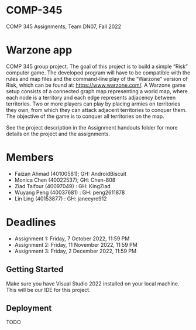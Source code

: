 # COMP-345
 COMP 345 Assignments, Team DN07, Fall 2022

# Warzone app
 COMP 345 group project. The goal of this project is to build a simple “Risk” computer game. The developed program will have to be compatible with the rules and map files and the command-line play of the “Warzone” version of Risk, which can be found at: https://www.warzone.com/. A Warzone game setup consists of a connected graph map representing a world map, where each node is a territory and each edge represents adjacency between territories. Two or more players can play by placing armies on territories they own, from which they can attack adjacent territories to conquer them. The objective of the game is to conquer all territories on the map. 

 See the project description in the Assignment handouts folder for more details on the project and the assignments.
 
# Members
- Faizan Ahmad (40100581); GH: AndroidBiscuit
- Monica Chen (40022537); GH: Chen-808
- Ziad Taifour (40097049) : GH: KingZiad
- Wuyang Peng (40037681) : GH: peng2611878
- Lin Ling (40153877) : GH: janeeyre912

# Deadlines
- Assignment 1: Friday, 7 October 2022, 11:59 PM
- Assignment 2: Friday, 11 November 2022, 11:59 PM
- Assignment 3: Friday, 2 December 2022, 11:59 PM

## Getting Started
 Make sure you have Visual Studio 2022 installed on your local machine. This will be our IDE for this project. 

 ## Deployment
 TODO
